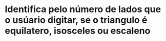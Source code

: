 # Identifica pelo número de lados que o usúario digitar, se o triangulo é equilatero, isosceles ou escaleno
